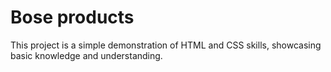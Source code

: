 # Bose products

This project is a simple demonstration of HTML and CSS skills, showcasing basic knowledge and understanding.
